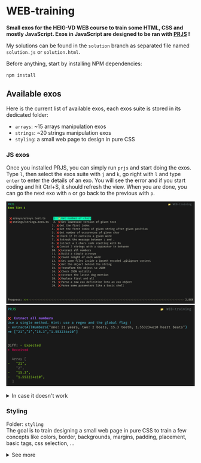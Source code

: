 # WEB-training
**Small exos for the HEIG-VD WEB course to train some HTML, CSS and mostly JavaScript. Exos in JavaScript are designed to be ran with [PRJS](https://github.com/samuelroland/prjs) !**

My solutions can be found in the `solution` branch as separated file named `solution.js` or `solution.html`.


Before anything, start by installing NPM dependencies:
```sh
npm install
```
<!-- todo: how to make PRJS work without this step ? -->

## Available exos
Here is the current list of available exos, each exos suite is stored in its dedicated folder:
- `arrays`: ~15 arrays manipulation exos
- `strings`: ~20 strings manipulation exos
- `styling`: a small web page to design in pure CSS

### JS exos
Once you installed PRJS, you can simply run `prjs` and start doing the exos. Type `l`, then select the exos suite with `j` and `k`, go right with `l` and type `enter` to enter the details of an exo. You will see the error and if you start coding and hit Ctrl+S, it should refresh the view. When you are done, you can go the next exo with `n` or go back to the previous with `p`.

![prjs list of exos on arrays and strings](imgs/prjs-list.png)
![prjs details of the exo with error on the returned list](imgs/prjs-details.png)

<details>
<summary>In case it doesn't work</summary>
Check the PRJS repository README for some known issues !

If it really doesn't work, you can still run the exos with Vitest directly, but the experience will be reduced...

```sh
npx vitest --bail 1
```
The `--bail 1` make the runner stop at first fail so you can see output of failed test one after the other. Vitest run tests in watch mode by default so open your terminal along your IDE so you can see both !

![IDE view when running tests](imgs/ide.png)

</details>

### Styling
Folder: `styling`  
The goal is to train designing a small web page in pure CSS to train a few concepts like colors, border, backgrounds, margins, padding, placement, basic tags, css selection, ...

<details>
<summary>See more</summary>

Install the Live Server extension in VSCode, open `styling/index.html`, open the live preview and start designing this page:

![styling.png](imgs/styling.png)

- TODO: make the page train flexbox and grid
- TODO: make other smaller exos to train CSS styling like a form

</details>

